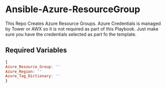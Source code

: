 # Ansible-Azure-ResourceGroup

This Repo Creates Azure Resource Groups. Azure Credentials is managed by Tower or AWX so it is not required as part of this Playbook. Just make sure you have the credentials selected as part fo the template.


## Required Variables

```javascript
{
Azure_Resource_Group: ''
Azure_Region: ''
Azure_Tag_Dictionary: ''
}
```

